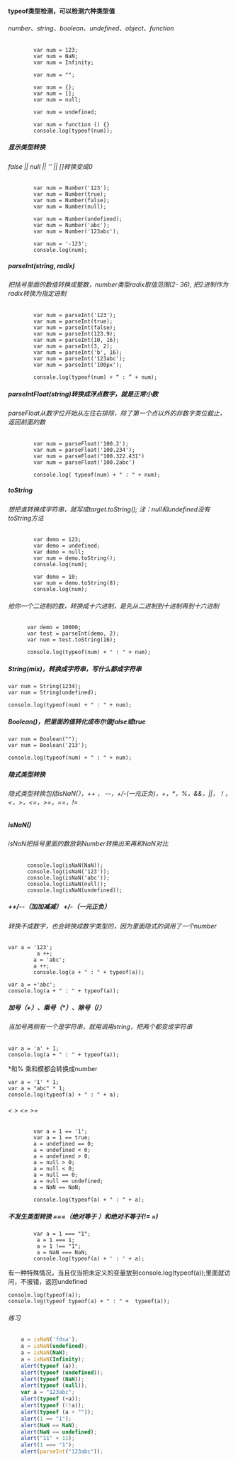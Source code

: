 #### typeof类型检测，可以检测六种类型值
###### number、string、boolean、undefined、object、function

```
		var num = 123;   
        var num = NaN; 
        var num = Infinity; 

        var num = "";

        var num = {};   
        var num = [];   
        var num = null; 

        var num = undefined; 

        var num = function () {}
		console.log(typeof(num));
```
##### 显示类型转换
###### false || null || '' || []转换变成0
```
	    var num = Number('123');
        var num = Number(true);
        var num = Number(false);
        var num = Number(null);

        var num = Number(undefined);
        var num = Number('abc');
        var num = Number('123abc');

        var num = '-123';
        console.log(num);
```
##### parseInt(string, radix)	

###### 把括号里面的数值转换成整数，number类型radix取值范围(2- 36), 把2进制作为radix转换为指定进制

```
		var num = parseInt('123');
        var num = parseInt(true);
        var num = parseInt(false);
        var num = parseInt(123.9);
        var num = parseInt(10, 16);
        var num = parseInt(3, 2);
        var num = parseInt('b', 16);
        var num = parseInt('123abc');
        var num = parseInt('100px');
		
		console.log(typeof(num) + “ : ” + num);
```
##### parseIntFloat(string)转换成浮点数字，就是正常小数
###### parseFloat从数字位开始从左往右排除，除了第一个点以外的非数字类位截止，返回前面的数

```
		var num = parseFloat('100.2');
        var num = parseFloat('100.234');
        var num = parseFloat("100.322.431")
        var num = parseFloat('100.2abc')

		console.log( typeof(num) + " : " + num);
```
##### toString
###### 想把谁转换成字符串，就写成target.toString(); 注：null和undefined没有toString方法

```
		var demo = 123;
        var demo = undefined; 
        var demo = null;
        var num = demo.toString();
		console.log(num);
		
		var demo = 10;
        var num = demo.toString(8);
		console.log(num);
```
######  给你一个二进制的数，转换成十六进制，是先从二进制到十进制再到十六进制

```
	  var demo = 10000;
      var test = parseInt(demo, 2);
      var num = test.toString(16);

	  console.log(typeof(num) + " : " + num);
```
##### String(mix)，转换成字符串，写什么都成字符串


```
var num = String(1234);
var num = String(undefined);

console.log(typeof(num) + " : " + num);
```
##### Boolean()，把里面的值转化成布尔值false或true

```
var num = Boolean("");
var num = Boolean('213');

console.log(typeof(num) + " : " + num);
```
##### 隐式类型转换
###### 隐式类型转换包括isNaN(），++ ， --，+/-(一元正负)，+，*，%，&&，||，！，<，>，<=，>=，==，!=

##### isNaN()
###### isNaN把括号里面的数放到Number转换出来再和NaN对比

```
	  console.log(isNaN(NaN));
      console.log(isNaN('123'));
      console.log(isNaN('abc'));
      console.log(isNaN(null));
      console.log(isNaN(undefined));
```
##### ++/--（加加减减） +/-（一元正负）

###### 转换不成数字，也会转换成数字类型的，因为里面隐式的调用了一个number

```
var a = '123';
         a ++;
        a = 'abc';
        a ++; 
        console.log(a + " : " + typeof(a));

var a = +'abc';
console.log(a + " : " + typeof(a));       
```
##### 加号（+）、乘号（*）、除号（/）
###### 当加号两侧有一个是字符串，就用调用string，把两个都变成字符串

```
var a = 'a' + 1;
console.log(a + " : " + typeof(a));
```
*和% 乘和模都会转换成number

```
var a = '1' * 1;
var a = "abc" * 1;
console.log(typeof(a) + " : " + a);
```
###### < > <= >=

```
        var a = 1 == '1';
        var a = 1 == true;
        a = undefined == 0;
        a = undefined < 0;
        a = undefined > 0;
        a = null > 0;
        a = null < 0;
        a = null == 0;
        a = null == undefined;
        a = NaN == NaN;
        
		console.log(typeof(a) + " : " + a);
```
##### 不发生类型转换 ===（绝对等于 ）和绝对不等于(!= =)

```
	    var a = 1 === "1";
         a = 1 === 1;
         a = 1 !== "1";
         a = NaN === NaN;
		console.log(typeof(a) + ' : ' + a);
```
有一种特殊情况，当且仅当把未定义的变量放到console.log(typeof(a));里面就访问，不报错，返回undefined

```
console.log(typeof(a));
console.log(typeof typeof(a) + " : " +  typeof(a));
```
###### 练习

``` js
    a = isNaN('fdsa');
    a = isNaN(undefined);
    a = isNaN(NaN);
    a = isNaN(Infinity);
    alert(typeof (a));
    alert(typeof (undefined));
    alert(typeof (NaN));
    alert(typeof (null));
    var a = "123abc";
    alert(typeof (+a));
    alert(typeof (!!a));
    alert(typeof (a + ""));
    alert(1 == "1");
    alert(NaN == NaN);
    alert(NaN == undefined);
    alert("11" + 11);
    alert(1 === "1");
    alert(parseInt("123abc")); 
```